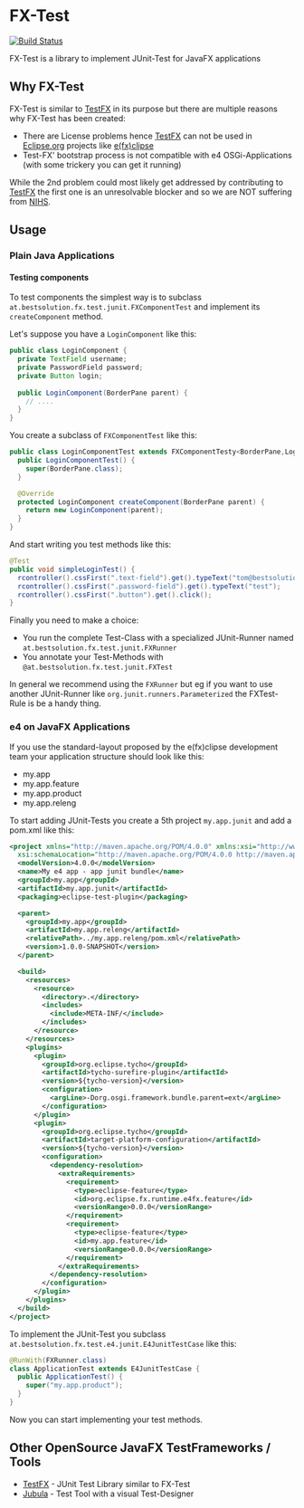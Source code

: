 # FX-Test

[![Build Status](https://travis-ci.org/BestSolution-at/FX-Test.svg?branch=master)](https://travis-ci.org/BestSolution-at/FX-Test)

FX-Test is a library to implement JUnit-Test for JavaFX applications

## Why FX-Test

FX-Test is similar to [TestFX][1] in its purpose but there are multiple reasons why FX-Test has been created:
* There are License problems hence [TestFX][1] can not be used in [Eclipse.org][3] projects like [e(fx)clipse][4]
* Test-FX' bootstrap process is not compatible with e4 OSGi-Applications (with some trickery you can get it running)

While the 2nd problem could most likely get addressed by contributing to [TestFX][1] the first one is an unresolvable
blocker and so we are NOT suffering from [NIHS][5].

## Usage

### Plain Java Applications

#### Testing components

To test components the simplest way is to subclass `at.bestsolution.fx.test.junit.FXComponentTest` and implement its `createComponent` method.

Let's suppose you have a `LoginComponent` like this:
```java
public class LoginComponent {
  private TextField username;
  private PasswordField password;
  private Button login;
  
  public LoginComponent(BorderPane parent) {
    // ....
  }
}
```

You create a subclass of `FXComponentTest` like this:
```java
public class LoginComponentTest extends FXComponentTesty<BorderPane,LoginComponent> {
  public LoginComponentTest() {
    super(BorderPane.class);
  }

  @Override
  protected LoginComponent createComponent(BorderPane parent) {
    return new LoginComponent(parent);
  }
}
```

And start writing you test methods like this:
```java
@Test
public void simpleLoginTest() {
  rcontroller().cssFirst(".text-field").get().typeText("tom@bestsolution.at");
  rcontroller().cssFirst(".password-field").get().typeText("test");
  rcontroller().cssFirst(".button").get().click();
}
```

Finally you need to make a choice:
* You run the complete Test-Class with a specialized JUnit-Runner named `at.bestsolution.fx.test.junit.FXRunner`
* You annotate your Test-Methods with `@at.bestsolution.fx.test.junit.FXTest`

In general we recommend using the `FXRunner` but eg if you want to use another JUnit-Runner like `org.junit.runners.Parameterized` the FXTest-Rule is be a handy thing.

### e4 on JavaFX Applications

If you use the standard-layout proposed by the e(fx)clipse development team your application structure should look like this:
* my.app
* my.app.feature
* my.app.product
* my.app.releng

To start adding JUnit-Tests you create a 5th project `my.app.junit` and add a pom.xml like this:

```xml
<project xmlns="http://maven.apache.org/POM/4.0.0" xmlns:xsi="http://www.w3.org/2001/XMLSchema-instance"
  xsi:schemaLocation="http://maven.apache.org/POM/4.0.0 http://maven.apache.org/xsd/maven-4.0.0.xsd">
  <modelVersion>4.0.0</modelVersion>
  <name>My e4 app - app junit bundle</name>
  <groupId>my.app</groupId>
  <artifactId>my.app.junit</artifactId>
  <packaging>eclipse-test-plugin</packaging>

  <parent>
    <groupId>my.app</groupId>
    <artifactId>my.app.releng</artifactId>
    <relativePath>../my.app.releng/pom.xml</relativePath>
    <version>1.0.0-SNAPSHOT</version>
  </parent>

  <build>
    <resources>
      <resource>
        <directory>.</directory>
        <includes>
          <include>META-INF/</include>
        </includes>
      </resource>
    </resources>
    <plugins>
      <plugin>
        <groupId>org.eclipse.tycho</groupId>
        <artifactId>tycho-surefire-plugin</artifactId>
        <version>${tycho-version}</version>
        <configuration>
          <argLine>-Dorg.osgi.framework.bundle.parent=ext</argLine>
        </configuration>
      </plugin>
      <plugin>
        <groupId>org.eclipse.tycho</groupId>
        <artifactId>target-platform-configuration</artifactId>
        <version>${tycho-version}</version>
        <configuration>
          <dependency-resolution>
            <extraRequirements>
              <requirement>
                <type>eclipse-feature</type>
                <id>org.eclipse.fx.runtime.e4fx.feature</id>
                <versionRange>0.0.0</versionRange>
              </requirement>
              <requirement>
                <type>eclipse-feature</type>
                <id>my.app.feature</id>
                <versionRange>0.0.0</versionRange>
              </requirement>
            </extraRequirements>
          </dependency-resolution>
        </configuration>
      </plugin>
    </plugins>
  </build>
</project>
```
To implement the JUnit-Test you subclass `at.bestsolution.fx.test.e4.junit.E4JunitTestCase` like this:

```java
@RunWith(FXRunner.class)
class ApplicationTest extends E4JunitTestCase {
  public ApplicationTest() {
    super("my.app.product");
  }
}
```

Now you can start implementing your test methods.

## Other OpenSource JavaFX TestFrameworks / Tools

* [TestFX][1] - JUnit Test Library similar to FX-Test
* [Jubula][2] - Test Tool with a visual Test-Designer

[1]: https://github.com/TestFX/TestFX
[2]: http://eclipse.org/jubula
[3]: https://www.eclipse.org/
[4]: http://efxclipse.org/
[5]: https://de.wikipedia.org/wiki/Not-invented-here-Syndrom
